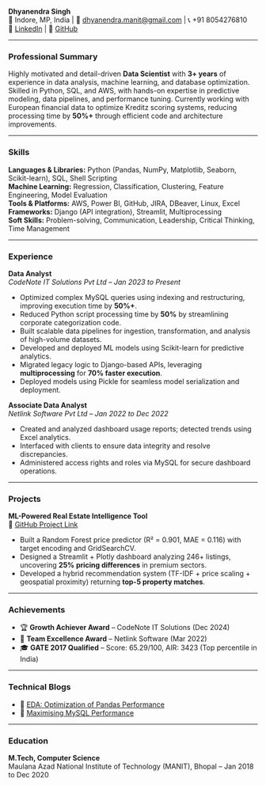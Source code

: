 **Dhyanendra Singh**  
📍 Indore, MP, India | 📧 dhyanendra.manit@gmail.com | 📞 +91 8054276810  
🔗 [LinkedIn](https://linkedin.com/in/dhyanendra) | 🔗 [GitHub](https://github.com/dhyanendra)

---

### **Professional Summary**  
Highly motivated and detail-driven **Data Scientist** with **3+ years** of experience in data analysis, machine learning, and database optimization. Skilled in Python, SQL, and AWS, with hands-on expertise in predictive modeling, data pipelines, and performance tuning. Currently working with European financial data to optimize Kreditz scoring systems, reducing processing time by **50%+** through efficient code and architecture improvements.

---

### **Skills**  

**Languages & Libraries:** Python (Pandas, NumPy, Matplotlib, Seaborn, Scikit-learn), SQL, Shell Scripting  
**Machine Learning:** Regression, Classification, Clustering, Feature Engineering, Model Evaluation  
**Tools & Platforms:** AWS, Power BI, GitHub, JIRA, DBeaver, Linux, Excel  
**Frameworks:** Django (API integration), Streamlit, Multiprocessing  
**Soft Skills:** Problem-solving, Communication, Leadership, Critical Thinking, Time Management

---

### **Experience**  

**Data Analyst**  
_CodeNote IT Solutions Pvt Ltd – Jan 2023 to Present_  
- Optimized complex MySQL queries using indexing and restructuring, improving execution time by **50%+**.  
- Reduced Python script processing time by **50%** by streamlining corporate categorization code.  
- Built scalable data pipelines for ingestion, transformation, and analysis of high-volume datasets.  
- Developed and deployed ML models using Scikit-learn for predictive analytics.  
- Migrated legacy logic to Django-based APIs, leveraging **multiprocessing** for **70% faster execution**.  
- Deployed models using Pickle for seamless model serialization and deployment.

**Associate Data Analyst**  
_Netlink Software Pvt Ltd – Jan 2022 to Dec 2022_  
- Created and analyzed dashboard usage reports; detected trends using Excel analytics.  
- Interfaced with clients to ensure data integrity and resolve discrepancies.  
- Administered access rights and roles via MySQL for secure dashboard operations.

---

### **Projects**  

**ML-Powered Real Estate Intelligence Tool**  
🔗 [GitHub Project Link](https://github.com/dhyanendra/ML-Powered-Real-Estate-Intelligence-Tool)  
- Built a Random Forest price predictor (R² = 0.901, MAE = 0.116) with target encoding and GridSearchCV.  
- Designed a Streamlit + Plotly dashboard analyzing 246+ listings, uncovering **25% pricing differences** in premium sectors.  
- Developed a hybrid recommendation system (TF-IDF + price scaling + geospatial proximity) returning **top-5 property matches**.  

---

### **Achievements**  
- 🏆 **Growth Achiever Award** – CodeNote IT Solutions (Dec 2024)  
- 🏅 **Team Excellence Award** – Netlink Software (Mar 2022)  
- 🎓 **GATE 2017 Qualified** – Score: 65.29/100, AIR: 3423 (Top percentile in India)

---

### **Technical Blogs**  
- 📘 [EDA: Optimization of Pandas Performance](https://link-to-blog.com)  
- 📘 [Maximising MySQL Performance](https://link-to-blog.com)

---

### **Education**  
**M.Tech, Computer Science**  
Maulana Azad National Institute of Technology (MANIT), Bhopal – Jan 2018 to Dec 2020
